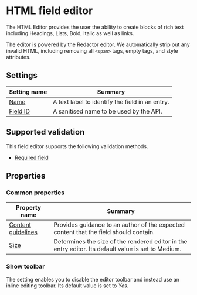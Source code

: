 # HTML field editor
The HTML Editor provides the user the ability to create blocks of rich text including Headings, Lists, Bold, Italic as well as links.

The editor is powered by the Redactor editor. We automatically strip out any invalid HTML, including removing all `<span>` tags, empty tags, and style attributes.

## Settings
| Setting name | Summary|
| ---| --- |
| [Name](/content-types/field-editors/field-settings.md#name) | A text label to identify the field in an entry.|
| [Field ID](/content-types/field-editors/field-settings.md#field-id) | A sanitised name to be used by the API. |

## Supported validation
This field editor supports the following validation methods.

- [Required field](/content-types/validation/required-validation.md)


## Properties

### Common properties
| Property name | Summary|
| ---| --- |
| [Content guidelines](/content-types/field-editors/field-properties.md#content-guidelines) |  Provides guidance to an author of the expected content that the field should contain. |
| [Size](/content-types/field-editors/field-properties.md#editor-size) | Determines the size of the rendered editor in the entry editor. Its default value is set to Medium. |

### Show toolbar
The setting enables you to disable the editor toolbar and instead use an inline editing toolbar. Its default value is set to *Yes*.
